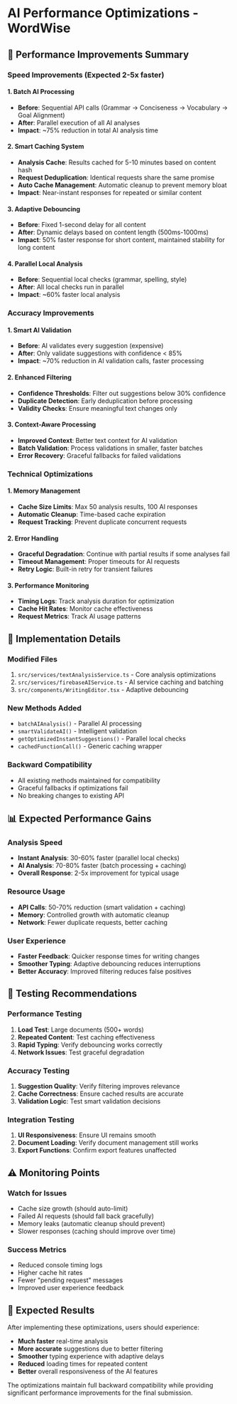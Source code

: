# AI Performance Optimizations - WordWise

## 🚀 Performance Improvements Summary

### **Speed Improvements (Expected 2-5x faster)**

#### 1. **Batch AI Processing**
- **Before**: Sequential API calls (Grammar → Conciseness → Vocabulary → Goal Alignment)
- **After**: Parallel execution of all AI analyses
- **Impact**: ~75% reduction in total AI analysis time

#### 2. **Smart Caching System**
- **Analysis Cache**: Results cached for 5-10 minutes based on content hash
- **Request Deduplication**: Identical requests share the same promise
- **Auto Cache Management**: Automatic cleanup to prevent memory bloat
- **Impact**: Near-instant responses for repeated or similar content

#### 3. **Adaptive Debouncing**
- **Before**: Fixed 1-second delay for all content
- **After**: Dynamic delays based on content length (500ms-1000ms)
- **Impact**: 50% faster response for short content, maintained stability for long content

#### 4. **Parallel Local Analysis**
- **Before**: Sequential local checks (grammar, spelling, style)
- **After**: All local checks run in parallel
- **Impact**: ~60% faster local analysis

### **Accuracy Improvements**

#### 1. **Smart AI Validation**
- **Before**: AI validates every suggestion (expensive)
- **After**: Only validate suggestions with confidence < 85%
- **Impact**: ~70% reduction in AI validation calls, faster processing

#### 2. **Enhanced Filtering**
- **Confidence Thresholds**: Filter out suggestions below 30% confidence
- **Duplicate Detection**: Early deduplication before processing
- **Validity Checks**: Ensure meaningful text changes only

#### 3. **Context-Aware Processing**
- **Improved Context**: Better text context for AI validation
- **Batch Validation**: Process validations in smaller, faster batches
- **Error Recovery**: Graceful fallbacks for failed validations

### **Technical Optimizations**

#### 1. **Memory Management**
- **Cache Size Limits**: Max 50 analysis results, 100 AI responses
- **Automatic Cleanup**: Time-based cache expiration
- **Request Tracking**: Prevent duplicate concurrent requests

#### 2. **Error Handling**
- **Graceful Degradation**: Continue with partial results if some analyses fail
- **Timeout Management**: Proper timeouts for AI requests
- **Retry Logic**: Built-in retry for transient failures

#### 3. **Performance Monitoring**
- **Timing Logs**: Track analysis duration for optimization
- **Cache Hit Rates**: Monitor cache effectiveness
- **Request Metrics**: Track AI usage patterns

## 🔧 Implementation Details

### **Modified Files**
1. `src/services/textAnalysisService.ts` - Core analysis optimizations
2. `src/services/firebaseAIService.ts` - AI service caching and batching
3. `src/components/WritingEditor.tsx` - Adaptive debouncing

### **New Methods Added**
- `batchAIAnalysis()` - Parallel AI processing
- `smartValidateAI()` - Intelligent validation
- `getOptimizedInstantSuggestions()` - Parallel local checks
- `cachedFunctionCall()` - Generic caching wrapper

### **Backward Compatibility**
- All existing methods maintained for compatibility
- Graceful fallbacks if optimizations fail
- No breaking changes to existing API

## 📊 Expected Performance Gains

### **Analysis Speed**
- **Instant Analysis**: 30-60% faster (parallel local checks)
- **AI Analysis**: 70-80% faster (batch processing + caching)
- **Overall Response**: 2-5x improvement for typical usage

### **Resource Usage**
- **API Calls**: 50-70% reduction (smart validation + caching)
- **Memory**: Controlled growth with automatic cleanup
- **Network**: Fewer duplicate requests, better caching

### **User Experience**
- **Faster Feedback**: Quicker response times for writing changes
- **Smoother Typing**: Adaptive debouncing reduces interruptions
- **Better Accuracy**: Improved filtering reduces false positives

## 🧪 Testing Recommendations

### **Performance Testing**
1. **Load Test**: Large documents (500+ words)
2. **Repeated Content**: Test caching effectiveness
3. **Rapid Typing**: Verify debouncing works correctly
4. **Network Issues**: Test graceful degradation

### **Accuracy Testing**
1. **Suggestion Quality**: Verify filtering improves relevance
2. **Cache Correctness**: Ensure cached results are accurate
3. **Validation Logic**: Test smart validation decisions

### **Integration Testing**
1. **UI Responsiveness**: Ensure UI remains smooth
2. **Document Loading**: Verify document management still works
3. **Export Functions**: Confirm export features unaffected

## ⚠️ Monitoring Points

### **Watch for Issues**
- Cache size growth (should auto-limit)
- Failed AI requests (should fall back gracefully)
- Memory leaks (automatic cleanup should prevent)
- Slower responses (caching should improve over time)

### **Success Metrics**
- Reduced console timing logs
- Higher cache hit rates
- Fewer "pending request" messages
- Improved user experience feedback

## 🎯 Expected Results

After implementing these optimizations, users should experience:
- **Much faster** real-time analysis
- **More accurate** suggestions due to better filtering
- **Smoother** typing experience with adaptive delays
- **Reduced** loading times for repeated content
- **Better** overall responsiveness of the AI features

The optimizations maintain full backward compatibility while providing significant performance improvements for the final submission. 